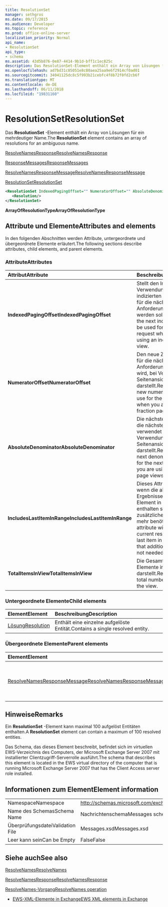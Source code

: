 ```yaml
---
title: ResolutionSet
manager: sethgros
ms.date: 09/17/2015
ms.audience: Developer
ms.topic: reference
ms.prod: office-online-server
localization_priority: Normal
api_name:
- ResolutionSet
api_type:
- schema
ms.assetid: 43d5b876-0e87-4414-9b1d-bff1c1ec825c
description: Das ResolutionSet-Element enthält ein Array von Lösungen für ein mehrdeutiger Name.
ms.openlocfilehash: ad7bd31c85051e8c80aea25aa9e6f2914cf0ad01
ms.sourcegitcommit: 34041125dc8c5f993b21cebfc4f8b72f0fd2cb6f
ms.translationtype: MT
ms.contentlocale: de-DE
ms.lasthandoff: 06/11/2018
ms.locfileid: "19831160"
---
```

# <a name="resolutionset"></a><span data-ttu-id="81d52-103">ResolutionSet</span><span class="sxs-lookup"><span data-stu-id="81d52-103">ResolutionSet</span></span>

<span data-ttu-id="81d52-104">Das **ResolutionSet** -Element enthält ein Array von Lösungen für ein mehrdeutiger Name.</span><span class="sxs-lookup"><span data-stu-id="81d52-104">The **ResolutionSet** element contains an array of resolutions for an ambiguous name.</span></span> 
  
[<span data-ttu-id="81d52-105">ResolveNamesResponse</span><span class="sxs-lookup"><span data-stu-id="81d52-105">ResolveNamesResponse</span></span>](resolvenamesresponse.md)
  
[<span data-ttu-id="81d52-106">ResponseMessages</span><span class="sxs-lookup"><span data-stu-id="81d52-106">ResponseMessages</span></span>](responsemessages.md)
  
[<span data-ttu-id="81d52-107">ResolveNamesResponseMessage</span><span class="sxs-lookup"><span data-stu-id="81d52-107">ResolveNamesResponseMessage</span></span>](resolvenamesresponsemessage.md)
  
[<span data-ttu-id="81d52-108">ResolutionSet</span><span class="sxs-lookup"><span data-stu-id="81d52-108">ResolutionSet</span></span>](resolutionset.md)
  
```xml
<ResolutionSet IndexedPagingOffset="" NumeratorOffset="" AbsoluteDenominator="" IncludesLastItemInRange="" TotalItemsInView="">
   <Resolution/>
</ResolutionSet>
```

 <span data-ttu-id="81d52-109">**ArrayOfResolutionType**</span><span class="sxs-lookup"><span data-stu-id="81d52-109">**ArrayOfResolutionType**</span></span>
## <a name="attributes-and-elements"></a><span data-ttu-id="81d52-110">Attribute und Elemente</span><span class="sxs-lookup"><span data-stu-id="81d52-110">Attributes and elements</span></span>

<span data-ttu-id="81d52-111">In den folgenden Abschnitten werden Attribute, untergeordnete und übergeordnete Elemente erläutert.</span><span class="sxs-lookup"><span data-stu-id="81d52-111">The following sections describe attributes, child elements, and parent elements.</span></span>
  
### <a name="attributes"></a><span data-ttu-id="81d52-112">Attribute</span><span class="sxs-lookup"><span data-stu-id="81d52-112">Attributes</span></span>

|<span data-ttu-id="81d52-113">**Attribut**</span><span class="sxs-lookup"><span data-stu-id="81d52-113">**Attribute**</span></span>|<span data-ttu-id="81d52-114">**Beschreibung**</span><span class="sxs-lookup"><span data-stu-id="81d52-114">**Description**</span></span>|
|:-----|:-----|
|<span data-ttu-id="81d52-115">**IndexedPagingOffset**</span><span class="sxs-lookup"><span data-stu-id="81d52-115">**IndexedPagingOffset**</span></span> <br/> |<span data-ttu-id="81d52-116">Stellt den Index, der bei Verwendung einer indizierten Seitenansicht für die nächste Anforderung verwendet werden soll.</span><span class="sxs-lookup"><span data-stu-id="81d52-116">Represents the next index that should be used for the next request when you are using an indexed page view.</span></span>  <br/> |
|<span data-ttu-id="81d52-117">**NumeratorOffset**</span><span class="sxs-lookup"><span data-stu-id="81d52-117">**NumeratorOffset**</span></span> <br/> |<span data-ttu-id="81d52-118">Den neue Zähler-Wert, für die nächste Anforderung verwendet wird, bei Verwendung der Seitenansichten Bruch darstellt.</span><span class="sxs-lookup"><span data-stu-id="81d52-118">Represents the new numerator value to use for the next request when you are using fraction page views.</span></span>  <br/> |
|<span data-ttu-id="81d52-119">**AbsoluteDenominator**</span><span class="sxs-lookup"><span data-stu-id="81d52-119">**AbsoluteDenominator**</span></span> <br/> |<span data-ttu-id="81d52-120">Die nächste Nenner für die nächste Anforderung verwendet wird, bei Verwendung der Seitenansichten Bruch darstellt.</span><span class="sxs-lookup"><span data-stu-id="81d52-120">Represents the next denominator to use for the next request when you are using fraction page views.</span></span>  <br/> |
|<span data-ttu-id="81d52-121">**IncludesLastItemInRange**</span><span class="sxs-lookup"><span data-stu-id="81d52-121">**IncludesLastItemInRange**</span></span> <br/> |<span data-ttu-id="81d52-122">Dieses Attribut wird true, wenn die aktuellen Ergebnisse das letzte Element in der Abfrage enthalten sein, sodass zusätzliche Paging nicht mehr benötigt wird.</span><span class="sxs-lookup"><span data-stu-id="81d52-122">This attribute will be true if the current results contain the last item in the query, so that additional paging is not needed.</span></span>  <br/> |
|<span data-ttu-id="81d52-123">**TotalItemsInView**</span><span class="sxs-lookup"><span data-stu-id="81d52-123">**TotalItemsInView**</span></span> <br/> |<span data-ttu-id="81d52-124">Die Gesamtanzahl der Elemente in der Ansicht darstellt.</span><span class="sxs-lookup"><span data-stu-id="81d52-124">Represents the total number of items in the view.</span></span>  <br/> |
   
### <a name="child-elements"></a><span data-ttu-id="81d52-125">Untergeordnete Elemente</span><span class="sxs-lookup"><span data-stu-id="81d52-125">Child elements</span></span>

|<span data-ttu-id="81d52-126">**Element**</span><span class="sxs-lookup"><span data-stu-id="81d52-126">**Element**</span></span>|<span data-ttu-id="81d52-127">**Beschreibung**</span><span class="sxs-lookup"><span data-stu-id="81d52-127">**Description**</span></span>|
|:-----|:-----|
|[<span data-ttu-id="81d52-128">Lösung</span><span class="sxs-lookup"><span data-stu-id="81d52-128">Resolution</span></span>](resolution.md) <br/> |<span data-ttu-id="81d52-129">Enthält eine einzelne aufgelöste Entität.</span><span class="sxs-lookup"><span data-stu-id="81d52-129">Contains a single resolved entity.</span></span>  <br/> |
   
### <a name="parent-elements"></a><span data-ttu-id="81d52-130">Übergeordnete Elemente</span><span class="sxs-lookup"><span data-stu-id="81d52-130">Parent elements</span></span>

|<span data-ttu-id="81d52-131">**Element**</span><span class="sxs-lookup"><span data-stu-id="81d52-131">**Element**</span></span>|<span data-ttu-id="81d52-132">**Beschreibung**</span><span class="sxs-lookup"><span data-stu-id="81d52-132">**Description**</span></span>|
|:-----|:-----|
|[<span data-ttu-id="81d52-133">ResolveNamesResponseMessage</span><span class="sxs-lookup"><span data-stu-id="81d52-133">ResolveNamesResponseMessage</span></span>](resolvenamesresponsemessage.md) <br/> |<span data-ttu-id="81d52-134">Enthält den Status und das Ergebnis einer Anforderung ResolveNames.</span><span class="sxs-lookup"><span data-stu-id="81d52-134">Contains the status and result of a ResolveNames request.</span></span>  <br/> |
   
## <a name="remarks"></a><span data-ttu-id="81d52-135">Hinweise</span><span class="sxs-lookup"><span data-stu-id="81d52-135">Remarks</span></span>

<span data-ttu-id="81d52-136">Ein **ResolutionSet** -Element kann maximal 100 aufgelöst Entitäten enthalten.</span><span class="sxs-lookup"><span data-stu-id="81d52-136">A **ResolutionSet** element can contain a maximum of 100 resolved entities.</span></span> 
  
<span data-ttu-id="81d52-137">Das Schema, das dieses Element beschreibt, befindet sich im virtuellen EWS-Verzeichnis des Computers, der Microsoft Exchange Server 2007 mit installierter Clientzugriff-Serverrolle ausführt.</span><span class="sxs-lookup"><span data-stu-id="81d52-137">The schema that describes this element is located in the EWS virtual directory of the computer that is running Microsoft Exchange Server 2007 that has the Client Access server role installed.</span></span>
  
## <a name="element-information"></a><span data-ttu-id="81d52-138">Informationen zum Element</span><span class="sxs-lookup"><span data-stu-id="81d52-138">Element information</span></span>

|||
|:-----|:-----|
|<span data-ttu-id="81d52-139">Namespace</span><span class="sxs-lookup"><span data-stu-id="81d52-139">Namespace</span></span>  <br/> |http://schemas.microsoft.com/exchange/services/2006/messages  <br/> |
|<span data-ttu-id="81d52-140">Name des Schemas</span><span class="sxs-lookup"><span data-stu-id="81d52-140">Schema Name</span></span>  <br/> |<span data-ttu-id="81d52-141">Nachrichtenschema</span><span class="sxs-lookup"><span data-stu-id="81d52-141">Messages schema</span></span>  <br/> |
|<span data-ttu-id="81d52-142">Überprüfungsdatei</span><span class="sxs-lookup"><span data-stu-id="81d52-142">Validation File</span></span>  <br/> |<span data-ttu-id="81d52-143">Messages.xsd</span><span class="sxs-lookup"><span data-stu-id="81d52-143">Messages.xsd</span></span>  <br/> |
|<span data-ttu-id="81d52-144">Leer kann sein</span><span class="sxs-lookup"><span data-stu-id="81d52-144">Can be Empty</span></span>  <br/> |<span data-ttu-id="81d52-145">False</span><span class="sxs-lookup"><span data-stu-id="81d52-145">False</span></span>  <br/> |
   
## <a name="see-also"></a><span data-ttu-id="81d52-146">Siehe auch</span><span class="sxs-lookup"><span data-stu-id="81d52-146">See also</span></span>



[<span data-ttu-id="81d52-147">ResolveNames</span><span class="sxs-lookup"><span data-stu-id="81d52-147">ResolveNames</span></span>](resolvenames.md)
  
[<span data-ttu-id="81d52-148">ResolveNamesResponse</span><span class="sxs-lookup"><span data-stu-id="81d52-148">ResolveNamesResponse</span></span>](resolvenamesresponse.md)
  
[<span data-ttu-id="81d52-149">ResolveNames-Vorgang</span><span class="sxs-lookup"><span data-stu-id="81d52-149">ResolveNames operation</span></span>](resolvenames-operation.md)


- [<span data-ttu-id="81d52-150">EWS-XML-Elemente in Exchange</span><span class="sxs-lookup"><span data-stu-id="81d52-150">EWS XML elements in Exchange</span></span>](ews-xml-elements-in-exchange.md)

